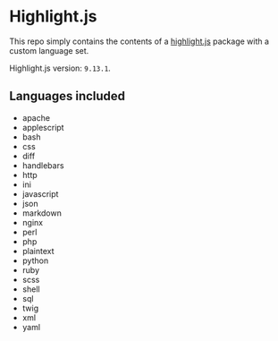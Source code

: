 # Highlight.js

This repo simply contains the contents of a [highlight.js](https://highlightjs.org) package with a custom language set.

Highlight.js version: `9.13.1`.

## Languages included

* apache
* applescript
* bash
* css
* diff
* handlebars
* http
* ini
* javascript
* json
* markdown
* nginx
* perl
* php
* plaintext
* python
* ruby
* scss
* shell
* sql
* twig
* xml
* yaml
